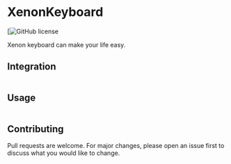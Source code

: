 # XenonKeyboard
[![GitHub license](img.shields.io/badge/license-MIT-green)<br>

Xenon keyboard can make your life easy.

## Integration

```
```

## Usage

```
```

## Contributing
Pull requests are welcome. For major changes, please open an issue first to discuss what you would like to change.
